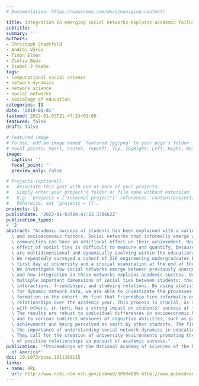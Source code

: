 ```yaml
---
# Documentation: https://wowchemy.com/docs/managing-content/

title: Integration in emerging social networks explains academic failure and success.
subtitle: ''
summary: ''
authors:
- Christoph Stadtfeld
- András Vörös
- Timon Elmer
- Zsófia Boda
- Isabel J Raabe
tags:
- computational social science
- network dynamics
- network science
- social networks
- sociology of education
categories: []
date: '2019-01-01'
lastmod: 2022-01-03T21:47:23+01:00
featured: false
draft: false

# Featured image
# To use, add an image named `featured.jpg/png` to your page's folder.
# Focal points: Smart, Center, TopLeft, Top, TopRight, Left, Right, BottomLeft, Bottom, BottomRight.
image:
  caption: ''
  focal_point: ''
  preview_only: false

# Projects (optional).
#   Associate this post with one or more of your projects.
#   Simply enter your project's folder or file name without extension.
#   E.g. `projects = ["internal-project"]` references `content/project/deep-learning/index.md`.
#   Otherwise, set `projects = []`.
projects: []
publishDate: '2022-01-03T20:47:23.330662Z'
publication_types:
- '2'
abstract: "Academic success of students has been explained with a variety of individual\
  \ and socioeconomic factors. Social networks that informally emerge within student\
  \ communities can have an additional effect on their achievement. However, this\
  \ effect of social ties is difficult to measure and quantify, because social networks\
  \ are multidimensional and dynamically evolving within the educational context.\
  \ We repeatedly surveyed a cohort of 226 engineering undergraduates between their\
  \ first day at university and a crucial examination at the end of the academic year.\
  \ We investigate how social networks emerge between previously unacquainted students\
  \ and how integration in these networks explains academic success. Our study measures\
  \ multiple important dimensions of social ties between students: their positive\
  \ interactions, friendships, and studying relations. By using statistical models\
  \ for dynamic network data, we are able to investigate the processes of social network\
  \ formation in the cohort. We find that friendship ties informally evolve into studying\
  \ relationships over the academic year. This process is crucial, as studying together\
  \ with others, in turn, has a strong impact on students' success at the examination.\
  \ The results are robust to individual differences in socioeconomic background factors\
  \ and to various indirect measures of cognitive abilities, such as prior academic\
  \ achievement and being perceived as smart by other students. The findings underline\
  \ the importance of understanding social network dynamics in educational settings.\
  \ They call for the creation of university environments promoting the development\
  \ of positive relationships in pursuit of academic success."
publication: '*Proceedings of the National Academy of Sciences of the United States
  of America*'
doi: 10.1073/pnas.1811388115
links:
- name: URL
  url: http://www.ncbi.nlm.nih.gov/pubmed/30584099 http://www.pubmedcentral.nih.gov/articlerender.fcgi?artid=PMC6338824
---
```

